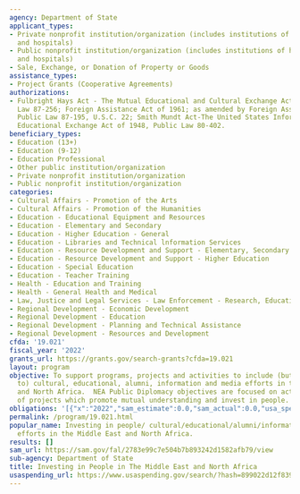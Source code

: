 ```yaml
---
agency: Department of State
applicant_types:
- Private nonprofit institution/organization (includes institutions of higher education
  and hospitals)
- Public nonprofit institution/organization (includes institutions of higher education
  and hospitals)
- Sale, Exchange, or Donation of Property or Goods
assistance_types:
- Project Grants (Cooperative Agreements)
authorizations:
- Fulbright Hays Act - The Mutual Educational and Cultural Exchange Act of 1961, Public
  Law 87-256; Foreign Assistance Act of 1961; as amended by Foreign Assistance Act,
  Public Law 87-195, U.S.C. 22; Smith Mundt Act-The United States Information and
  Educational Exchange Act of 1948, Public Law 80-402.
beneficiary_types:
- Education (13+)
- Education (9-12)
- Education Professional
- Other public institution/organization
- Private nonprofit institution/organization
- Public nonprofit institution/organization
categories:
- Cultural Affairs - Promotion of the Arts
- Cultural Affairs - Promotion of the Humanities
- Education - Educational Equipment and Resources
- Education - Elementary and Secondary
- Education - Higher Education - General
- Education - Libraries and Technical lnformation Services
- Education - Resource Development and Support - Elementary, Secondary Education
- Education - Resource Development and Support - Higher Education
- Education - Special Education
- Education - Teacher Training
- Health - Education and Training
- Health - General Health and Medical
- Law, Justice and Legal Services - Law Enforcement - Research, Education, Training
- Regional Development - Economic Development
- Regional Development - Education
- Regional Development - Planning and Technical Assistance
- Regional Development - Resources and Development
cfda: '19.021'
fiscal_year: '2022'
grants_url: https://grants.gov/search-grants?cfda=19.021
layout: program
objective: To support programs, projects and activities to include (but not limited
  to) cultural, educational, alumni, information and media efforts in the Middle East
  and North Africa.  NEA Public Diplomacy objectives are focused on active promotion
  of projects which promote mutual understanding and invest in people.
obligations: '[{"x":"2022","sam_estimate":0.0,"sam_actual":0.0,"usa_spending_actual":15294273.330000002},{"x":"2023","sam_estimate":0.0,"sam_actual":0.0,"usa_spending_actual":16186621.79},{"x":"2024","sam_estimate":0.0,"sam_actual":0.0,"usa_spending_actual":4575700.99}]'
permalink: /program/19.021.html
popular_name: Investing in people/ cultural/educational/alumni/information and media
  efforts in the Middle East and North Africa.
results: []
sam_url: https://sam.gov/fal/2783e99c7e504b7b893242d1582afb79/view
sub-agency: Department of State
title: Investing in People in The Middle East and North Africa
usaspending_url: https://www.usaspending.gov/search/?hash=899022d12f839b9c9e6ce27939681347
---
```

